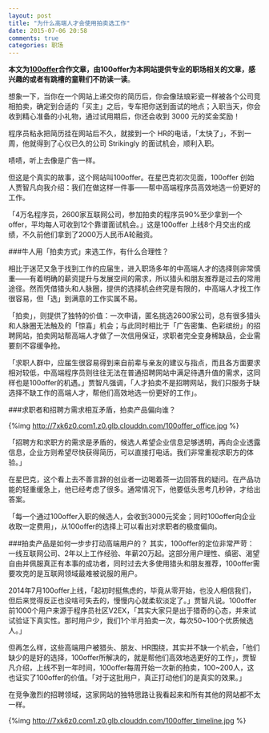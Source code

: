 ```yaml
---
layout: post
title: "为什么高端人才会使用拍卖选工作"
date: 2015-07-06 20:58
comments: true
categories: 职场
---
```



**本文为[100offer](http://droidredirect.sinaapp.com/100offer_redirect.php)合作文章，由100offer为本网站提供专业的职场相关的文章，感兴趣的或者有跳槽的童鞋们不防读一读**。


想象一下，当你在一个网站上递交你的简历后，你会像珐琅彩瓷一样被各个公司竞相拍卖，确定到合适的「买主」之后，专车把你送到面试的地点；入职当天，你会收到精心准备的小礼物，通过试用期后，你还会收到 3000 元的奖金奖励！
<!--more-->
程序员粘永把简历挂在网站后不久，就接到一个 HR的电话，「太快了」，不到一周，他就得到了心仪已久的公司 Strikingly 的面试机会，顺利入职。

啧啧，听上去像是广告一样。

但这是个真实的故事，这个网站叫100offer。在星巴克初次见面，100offer 创始人贾智凡向我介绍：我们在做这样一件事——帮中高端程序员高效地选一份更好的工作。

「4万名程序员，2600家互联网公司，参加拍卖的程序员90%至少拿到一个offer，平均每人可收到12个靠谱面试机会。」这是100offer 上线8个月交出的成绩，不久前他们拿到了2000万人民币A轮融资。

###牛人用「拍卖方式」来选工作，有什么合理性？

相比于迷茫又急于找到工作的应届生，进入职场多年的中高端人才的选择则非常慎重——有着明确的薪资提升与发展空间的需求，所以猎头和朋友推荐是过去的常用途径。然而凭借猎头和人脉圈，提供的选择机会终究是有限的，中高端人才找工作很容易，但「选」到满意的工作实属不易。

「拍卖」，则提供了独特的价值：一次申请，匿名挑选2600家公司，总有很多猎头和人脉圈无法触及的「惊喜」机会；与此同时相比于「广告密集、色彩缤纷」的招聘网站，拍卖网站帮高端人才做了一次信用保证，求职者完全变身稀缺品，企业需要刻不容缓争抢。

「求职人群中，应届生很容易得到来自前辈与亲友的建议与指点，而且各方面要求相对较低，中高端程序员则往往无法在普通招聘网站中满足待遇升值的需求，这同样也是100offer的机遇。」贾智凡强调，「人才拍卖不是招聘网站，我们只服务于缺选择不缺工作的高端人才，帮他们高效地选一份更好的工作」。

###求职者和招聘方需求相互矛盾，拍卖产品偏向谁？

{%img http://7xk6z0.com1.z0.glb.clouddn.com/100offer_office.jpg %}

「招聘方和求职方的需求是矛盾的，候选人希望企业信息足够透明，再向企业透露信息，企业方则希望尽快获得简历，可以直接打电话。我们非常重视求职方的体验。」

在星巴克，这个看上去不善言辞的创业者一边喝着茶一边回答我的疑问。在产品功能的轻重缓急上，他已经考虑了很多。通常情况下，他要低头思考几秒钟，才给出答案。

「每一个通过100offer入职的候选人，会收到3000元奖金；同时100offer向企业收取一定费用」，从100offer的选择上可以看出对求职者的极度偏向。

###拍卖产品是如何一步步打动高端用户的？
其实，100offer的定位非常严苛：一线互联网公司、2年以上工作经验、年薪20万起。这部分用户理性、缜密、渴望自由并佩服真正有本事的成功者，同时过去大多使用猎头和朋友推荐，100offer需要攻克的是互联网领域最难被说服的用户。

2014年7月100offer上线，「起初时挺焦虑的，毕竟从零开始，也没人相信我们，但后来觉得反正也没啥可失去的，慢慢内心就柔软淡定了。」贾智凡说。100offer前1000个用户来源于程序员社区V2EX，「其实大家只是出于猎奇的心态，并来试试验证下真实性。那时用户少，我们1个半月拍卖一次，每次50~100个优质候选人。」

但再怎么样，这些高端用户被猎头、朋友、HR围绕，其实并不缺一个机会，「他们缺少的是好的选择，100offer所解决的，就是帮他们高效地选更好的工作」，贾智凡介绍，上线不到一年时间，100offer每周开始一次新的拍卖，100~200人，这也证实了100offer的价值。「对于这批用户，真正打动他们的是真实的效果。」

在竞争激烈的招聘领域，这家网站的独特思路让我看起来和所有其他的网站都不太一样。

{%img http://7xk6z0.com1.z0.glb.clouddn.com/100offer_timeline.jpg %}
